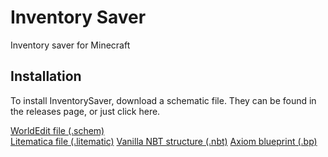 # Inventory Saver
Inventory saver for Minecraft

## Installation
To install InventorySaver, download a schematic file. They can be found in the releases page, or just click here.

[WorldEdit file (.schem)](https://google.com) </br>
[Litematica file (.litematic)](https://google.com)
[Vanilla NBT structure (.nbt)](https://google.com)
[Axiom blueprint (.bp)](https://google.com)
